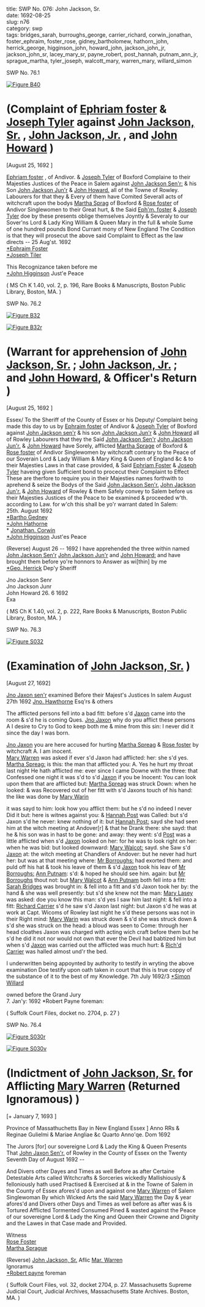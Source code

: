 title: SWP No. 076: John Jackson, Sr.  
date: 1692-08-25  
slug: n76  
category: swp  
tags: bridges_sarah, burroughs_george, carrier_richard, corwin_jonathan, foster_ephraim, foster_rose, gidney_bartholomew, hathorn_john, herrick_george, higginson_john, howard_john, jackson_john_jr, jackson_john_sr, lacey_mary_sr, payne_robert, post_hannah, putnam_ann_jr, sprague_martha, tyler_joseph, walcott_mary, warren_mary, willard_simon





<div markdown class="doc" id="n76.1">

<div class="doc_id">SWP No. 76.1</div>


<span markdown class="figure">[![Figure B40](archives/BPL/gifs/B40.gif)](archives/BPL/LARGE/B40.jpg)</span>

# (Complaint of  [Ephriam foster](/tag/foster_ephraim.html) & [Joseph Tyler](/tag/tyler_joseph.html) against [John Jackson, Sr.](/tag/jackson_john_sr.html) , [John Jackson, Jr.](/tag/jackson_john_jr.html) , and [John Howard](/tag/howard_john.html) )

[August 25, 1692 ]

 [Ephriam foster](/tag/foster_ephraim.html) , of Andivor. & [Joseph Tyler](/tag/tyler_joseph.html) of Boxford Complaine to their Majesties Justices of the Peace in Salem against [John Jackson Sen'r:](/tag/jackson_john_sr.html) & his Son [John Jackson Jun'r](/tag/jackson_john_jr.html) & [John Howard.](/tag/howard_john.html) all of the Towne of Rowley. Labourers for that they & Every of them have Comited Severall acts of witchcraft upon the bodys [Martha Sprag](/tag/sprague_martha.html) of Boxford & [Rose foster](/tag/foster_rose.html) of Andivor Singlewomen to their Great hurt, & the Said [Eph'm. foster](/tag/foster_ephraim.html) & [Joseph Tyler](/tag/tyler_joseph.html) doe by these presents oblige themselves Joyntly & Severaly to our Sover'ns Lord & Lady King William & Queen Mary in the full & whole Sume of one hundred pounds Bond Currant mony of New England The Condition is that they will prosecut the above said Complaint to Effect as the law directs -- 25 Aug'st. 1692  
 [*Ephraim Foster](/tag/foster_ephraim.html)  
 [*Joseph Tiler](/tag/tyler_joseph.html)  
 
This Recognizance taken before me  
[*John Higginson](/tag/higginson_john.html) Just'e Peace  

                                    
( MS Ch K 1.40, vol. 2, p. 196, Rare Books & Manuscripts, Boston Public Library, Boston, MA. )


</div>



<div markdown class="doc" id="n76.2">

<div class="doc_id">SWP No. 76.2</div>


<span markdown class="figure">[![Figure B32](archives/BPL/gifs/B32.gif)](archives/BPL/LARGE/B32.jpg)</span>

<span markdown class="figure">[![Figure B32r](archives/BPL/gifs/B32A.gif)](archives/BPL/LARGE/B32A.jpg)</span>

# (Warrant for apprehension of [John Jackson, Sr.](/tag/jackson_john_sr.html) ; [John Jackson, Jr.](/tag/jackson_john_jr.html) ; and [John Howard](/tag/howard_john.html), & Officer's Return )

[August 25, 1692 ]

Essex/ To the Sheriff of the County of Essex or his Deputy/ Complaint being made this day to us by [Ephraim foster](/tag/foster_ephraim.html) of Andivor & [Joseph Tyler](/tag/tyler_joseph.html) of Boxford against [John Jackson sen'r](/tag/jackson_john_sr.html) & his son [John Jackson Jun'r](/tag/jackson_john_jr.html) & [John Howard](/tag/howard_john.html) all of Rowley Labourers that they the Said [John Jackson Sen'r](/tag/jackson_john_sr.html) [John Jackson Jun'r.](/tag/jackson_john_jr.html) & [John Howard](/tag/howard_john.html) have Sorely, afflicted [Martha Sprage](/tag/sprague_martha.html) of Boxford & [Rose foster](/tag/foster_rose.html) of Andivor Singlewomen by witchcraft contrary to the Peace of our Soverain Lord & Lady William & Mary King & Queen of England &c & to their Majesties Laws in that case provided, & Said [Ephriam Foster](/tag/foster_ephraim.html) & [Joseph Tyler](/tag/tyler_joseph.html) haveing given Sufficient bond to procecut their Complaint to Effect These are therfore to require you in their Majesties names forthwith to aprehend & seize the Bodys of the Said [John Jackson Sen'r.](/tag/jackson_john_sr.html) [John Jackson Jun'r.](/tag/jackson_john_jr.html) & [John Howard](/tag/howard_john.html) of Rowley & them Safely convey to Salem before us their Majesties Justices of the Peace to be examined & proceeded w'th. according to Law. for w'ch this shall be yo'r warrant dated In Salem:  
25th. August 1692  
                                         [*Bartho Gedney](/tag/gidney_bartholomew.html)  
                                         [*John Hathorne](/tag/hathorn_john.html)  
                                         * [Jonathan. Corwin](/tag/corwin_jonathan.html)  
                                         [*John Higginson](/tag/higginson_john.html) Just'es Peace  

(Reverse) August 26 -- 1692 I have apprehended the three within named [John Jackson Sen'r](/tag/jackson_john_sr.html) [John Jackson Jun'r](/tag/jackson_john_jr.html) and [John Howard:](/tag/howard_john.html) and have brought them before yo're honnors to Answer as wi[thin] by me  
 [*Geo. Herrick](/tag/herrick_george.html) Dep'y Sheriff 

Jno Jackson Senr  
Jno Jackson Junr  
John Howard 26. 6 1692  
Exa 

( MS Ch K 1.40, vol. 2, p. 222, Rare Books & Manuscripts, Boston Public Library, Boston, MA. )

</div>



<div markdown class="doc" id="n76.3">

<div class="doc_id">SWP No. 76.3</div>


<span markdown class="figure">[![Figure S032](archives/Suffolk/small/S032.jpg)](archives/Suffolk/large/S032.jpg)</span>

# (Examination of [John Jackson, Sr.](/tag/jackson_john_sr.html) )

[August 27, 1692]

 [Jno Jaxon sen'r](/tag/jackson_john_sr.html) examined Before their Majest's Justices In salem August 27th 1692  [Jno. Hawthorne](/tag/hathorn_john.html) Esq'rs & others

The afflicted persons fell into a bad fitt: before s'd [Jaxon](/tag/jackson_john_sr.html) came into the room & s'd he is coming Ques. [Jno Jaxon](/tag/jackson_john_sr.html) why do you afflict these persons A I desire to Cry to God to keep both me & mine from this sin: I never did it since the day I was born.  
 
[Jno Jaxon](/tag/jackson_john_sr.html) you are here accused for hurting [Martha Spreag](/tag/sprague_martha.html) & [Rose foster](/tag/foster_rose.html) by witchcraft A. I am inocent.  
[Mary Warren](/tag/warren_mary.html) was asked if ever s'd Jaxon had afflicted: her: she s'd yes.  
[Martha Spreag:](/tag/sprague_martha.html) is this: the man that afflicted you: A. Yes he hurt my throat last night He hath afflicted me: ever since I came Downe with the three: that Confessed one night it was s'd to s'd [Jaxon](/tag/jackson_john_sr.html) if you be  Inocent: You can look upon them that are afflicted but: [Martha Spreag](/tag/sprague_martha.html) was struck Down: when he looked: & was Recovered out of her fitt with s'd Jaxons touch of his hand: the like was done by [Mary Warin](/tag/warren_mary.html)  
 
 it was sayd to him: look how you afflict them: but he s'd no indeed I never Did it but: here is witnes against you: & [Hannah Post](/tag/post_hannah.html) was Called: but s'd Jaxon s'd he never: knew nothing of it: but [Hannah Post:](/tag/post_hannah.html) sayd she had seen him at the witch meeting at Andover[r] & that he Drank there: she sayd: that he & his son was in hast to be gone: and away: they went: s'd [Post](/tag/post_hannah.html) was a little afflicted when s'd [Jaxon](/tag/jackson_john_sr.html) looked on her: for he was to look right on her: when he was bid: but looked downward: [Mary Walcot:](/tag/walcott_mary.html) sayd. she Saw s'd [Jaxon](/tag/jackson_john_sr.html) at: the witch meeting at Chandlers of Andover: but he never had hurt her: but was at that meeting where: [Mr Borroughs:](/tag/burroughs_george.html) had exorted them: and puld off his hat & took his leave of them & s'd [Jaxon](/tag/jackson_john_sr.html) took his leav of [Mr Borroughs:](/tag/burroughs_george.html) [Ann Putnam](/tag/putnam_ann_jr.html): s'd: & hoped he should see him. again: but [Mr Borroughs](/tag/burroughs_george.html) thout not: but [Mary Walcot](/tag/walcott_mary.html) & [Ann Putnam](/tag/putnam_ann_jr.html) both fell into a fitt: [Sarah Bridges](/tag/bridges_sarah.html) was brought in: & fell into a fitt and s'd Jaxon took her by: the hand & she was well presently: but s'd she knew not the man: [Mary Lasey](/tag/lacey_mary_sr.html) was asked: doe you know this man: s'd yes I saw him last night: & fell into a fitt: [Richard Carrier](/tag/carrier_richard.html) s'd he saw s'd Jaxon last night: but Jaxon s'd he was at work at Capt. Wicoms of Rowley last night he s'd these persons was not in their Right mind: [Mary Warin](/tag/warren_mary.html) was struck down & s'd she was struck down & s'd she was struck on the head: a bloud was seen to Come: through her head cloathes Jaxon was charged with acting wich craft before them but he s'd he did it not nor would not own that ever the Devil had babtized him but when s'd [Jaxon](/tag/jackson_john_sr.html) was carried out the afflicted was much hurt: & [Rich'd Carrier](/tag/carrier_richard.html) was halled almost und'r the bed.

I underwritten being appoynted by authority to testify in wryting the above examination Doe testify upon oath taken in court that this is true coppy of the substance of it to the best of my Knowledge. 7th July 1692/3 [*Simon Willard](/tag/willard_simon.html)

owned before the Grand Jury  
7\. Jan'y: 1692  *Robert Payne foreman:

( Suffolk Court Files, docket no. 2704, p. 27 )


</div>



<div markdown class="doc" id="n76.4">

<div class="doc_id">SWP No. 76.4</div>


<span markdown class="figure">[![Figure S030r](archives/Suffolk/small/S030A.jpg)](archives/Suffolk/large/S030A.jpg)</span>

<span markdown class="figure">[![Figure S030v](archives/Suffolk/small/S030B.jpg)](archives/Suffolk/large/S030B.jpg)</span>

# (Indictment of [John Jackson, Sr.](/tag/jackson_john_sr.html) for Afflicting [Mary Warren](/tag/warren_mary.html) (Returned Ignoramous) )

[+ January 7, 1693 ]

Province of Massathuchetts Bay in New England Essex ] Anno RRs & Reginae Gulielmi & Mariae Angliae &c Quarto Anno'qe. Dom 1692

The Jurors [for] our sovereigne Lord & Lady the King & Queen Presents That [John Jaxon Sen'r.](/tag/jackson_john_sr.html) of Rowley in the County of Essex on the Twenty Seventh Day of August 1692 --  
 
 And Divers other Dayes and Times as well Before as after Certaine Detestable Arts called Witchcrafts & Sorceries wickedly Mallishiously & felloniously hath used Practised & Exercised at & in the Towne of Salem in the County of Essex afores'd upon and against one [Mary Warren](/tag/warren_mary.html) of Salem Singlewoman By which Wicked Arts the said [Mary Warren](/tag/warren_mary.html) the Day & year afores'd and Divers other Days and Times as well before as after was & is Tortured Afflicted Tormented Consumed Pined & wasted against the Peace of our sovereigne Lord & Lady the King and Queen their Crowne and Dignity and the Lawes in that Case made and Provided.

Witness  
[Rose Foster](/tag/foster_rose.html)  
[Martha Sprague](/tag/sprague_martha.html)

(Reverse)  [John Jackson, Sr.](/tag/jackson_john_sr.html) Aflic [Mar. Warren](/tag/warren_mary.html)  
Ignoramus  
[*Robert payne](/tag/payne_robert.html) foreman

( Suffolk Court Files, vol. 32, docket 2704, p. 27. Massachusetts Supreme Judicial Court, Judicial Archives, Massachusetts State Archives. Boston, MA. )  
 

</div>
